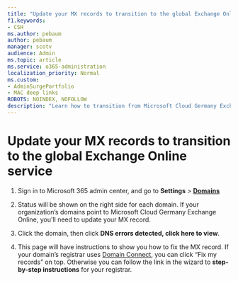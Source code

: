 ```yaml
---
title: "Update your MX records to transition to the global Exchange Online service"
f1.keywords:
- CSH
ms.author: pebaum
author: pebaum
manager: scotv
audience: Admin
ms.topic: article
ms.service: o365-administration
localization_priority: Normal
ms.custom: 
- AdminSurgePortfolio
- MAC deep links
ROBOTS: NOINDEX, NOFOLLOW
description: "Learn how to transition from Microsoft Cloud Germany Exchange Online to the global Exchange Online service"
---
```

# Update your MX records to transition to the global Exchange Online service

1. Sign in to Microsoft 365 admin center, and go to **Settings** > <a href="https://go.microsoft.com/fwlink/p/?linkid=834818" target="_blank">**Domains**</a>

2. Status will be shown on the right side for each domain. If your organization’s domains point to Microsoft Cloud Germany Exchange Online, you'll need to update your MX record.

3. Click the domain, then click **DNS errors detected, click here to view**.

4. This page will have instructions to show you how to fix the MX record. If your domain’s registrar uses [Domain Connect](../setup/add-domain.md#registrars-with-domain-connect), you can click “Fix my records” on top. Otherwise you can follow the link in the wizard to **step-by-step instructions** for your registrar.